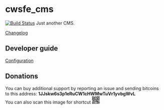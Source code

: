 cwsfe_cms
=========
[![Build Status](https://travis-ci.org/RadoslawOsinski/cwsfe_cms.svg?branch=master)](https://travis-ci.org/RadoslawOsinski/cwsfe_cms)
Just another CMS.

[Changelog](CHANGELOG.md)

Developer guide
---
[Configuration](/cwsfe_cms_website/env_configuration/standalone/configure.txt)

Donations
---
You can buy additional support by reporting an issue and sending bitcoins to this address: <b>1JJskw6s3p1eRuCW1cHWMwTuVr1yvbgWvL</b>
<br/>
You can also scan this image for shortcut <img style="width: 24px; height 24px;" src="donations/BitcoinPublicKey_50x50_1JJskw6s3p1eRuCW1cHWMwTuVr1yvbgWvL.png">


